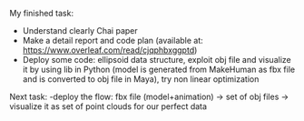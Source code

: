 My finished task:
- Understand clearly Chai paper
- Make a detail report and code plan (available at: https://www.overleaf.com/read/cjqphbxggptd)
- Deploy some code: ellipsoid data structure, exploit obj file and visualize it by using lib in Python (model is generated from MakeHuman as fbx file and is converted to obj file in Maya), try non linear optimization

Next task:
-deploy the flow: fbx file (model+animation) -> set of obj files -> visualize it as set of point clouds for our perfect data


